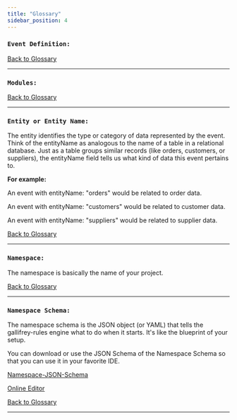 ```yaml
---
title: "Glossary"
sidebar_position: 4
---
```


### `Event Definition:`

[Back to Glossary](#event-definition)

---

### `Modules:`

[Back to Glossary](#event-definition)

---

### `Entity or Entity Name:`

The entity identifies the type or category of data represented by the event.
Think of the entityName as analogous to the name of a table in a relational database.
Just as a table groups similar records (like orders, customers, or suppliers),
the entityName field tells us what kind of data this event pertains to.

__For example:__

An event with entityName: "orders" would be related to order data.

An event with entityName: "customers" would be related to customer data.

An event with entityName: "suppliers" would be related to supplier data.

[Back to Glossary](#event-definition)

---

### `Namespace:`

The namespace is basically the name of your project.

[Back to Glossary](#event-definition)

---

### `Namespace Schema:`

The namespace schema is the JSON object (or YAML) that tells the gallifrey-rules engine 
what to do when it starts. It's like the blueprint of your setup.

You can download or use the JSON Schema of the Namespace Schema so that you can use it in your favorite IDE.

[Namespace-JSON-Schema](https://raw.githubusercontent.com/ralphv/gallifrey-rules/main/src/schemas/namespace-schema.json)

[Online Editor](https://www.jsonschemavalidator.net/s/2mfqpMMf)

[Back to Glossary](#event-definition)

---


